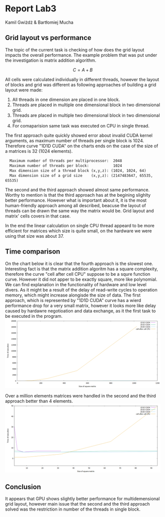 # Report Lab3

Kamil Gwiżdż & Bartłomiej Mucha

## Grid layout vs performance
The topic of the current task is checking of how does the grid layout impacts the overall performance. The example problem that was put under the investigation is matrix addition algorithm.
```math #sum
C = A + B
```
All cells were calculated individually in different threads, however the layout of blocks and grid was different as following approaches of building a grid layout were made:
 1. All threads in one dimension are placed in one block.
 2. Threads are placed in multiple one dimensional block in two dimensional grid.
 3. Threads are placed in multiple two dimensional block in two dimensional grid.
 4. For comaparision same task was executed on CPU in single thread.

The first approach quite quickly showed error about invalid CUDA kernel arguments, as maximum number  of threads per single block is 1024. Therefore curve "1D1D CUDA" on the charts ends on the case of the size of a matrices is 32 (1024 elements).

```cuda
  Maximum number of threads per multiprocessor:  2048
  Maximum number of threads per block:           1024
  Max dimension size of a thread block (x,y,z): (1024, 1024, 64)
  Max dimension size of a grid size    (x,y,z): (2147483647, 65535, 65535)
```

The second and the third approach showed almost same performance. Worthy to mention is that the third approach has at the begining slighlty better performance. However what is important about it, it is the most human-friendly approach among all described, beacuse the layout of threads can be drawn the same way the matrix would be. Grid layout and matrix' cells covers in that case.

In the end the linear calculation on single CPU thread appeard to be more efficient for matrices which size is quite small, on the hardware we were using that size was about 37.

## Time comparison
On the chart below it is clear that the fourth approach is the slowest one. Interesting fact is that the matrix addition algoritm has a square complexity, therefore the curve "cell after cell CPU" suppose to be a squre function curve. However it did not apper to be exactly square, more like polynomial. We can find explanation in the functionality of hardware and low level divers. As it might be a result of the delay of read-write cycles to operation memory, which might increase alongisde the size of data. The first approach, which is represented by "1D1D CUDA" curve has a wierd performance drop for a very small matrix, however it looks more like delay caused by hardawre negotioation and data exchange, as it the first task to be executed in the program.
![Compare CPU and CUDA](../lab3/Chart3.PNG)

Over a million elements matrices were handled in the second and the third approach better than 4 elements.
![Compare CPU and CUDA](../lab3/Chart4.PNG)

## Conclusion
It appears that GPU shows slightly better performance for multidemensional grid layout, however main issue that the second and the third approach solved was the restriction in number of the threads in single block.
